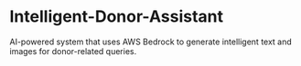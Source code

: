 # Intelligent-Donor-Assistant
AI-powered system that uses AWS Bedrock to generate intelligent text and images for donor-related queries.
